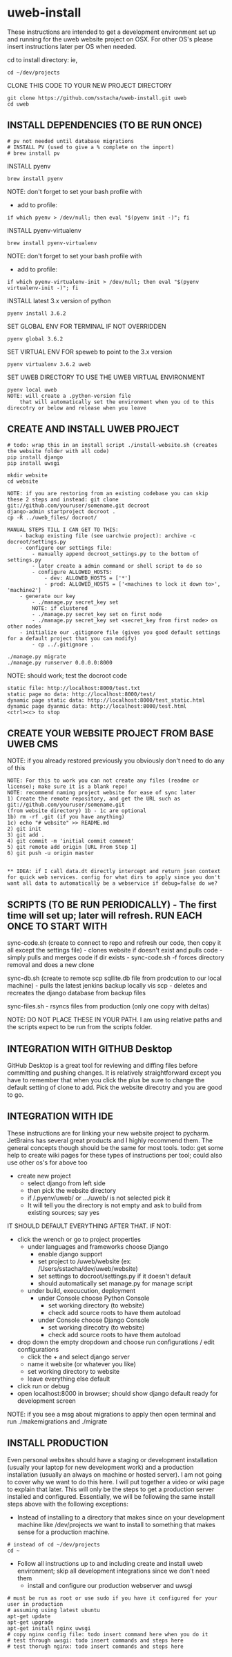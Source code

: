 # uweb-install
These instructions are intended to get a development environment set up and running for the uweb website project on OSX.  For other OS's please insert instructions later per OS when needed.

cd to install directory: ie, 
``` ShellSession
cd ~/dev/projects
```

CLONE THIS CODE TO YOUR NEW PROJECT DIRECTORY
``` ShellSession
git clone https://github.com/sstacha/uweb-install.git uweb 
cd uweb
```

INSTALL DEPENDENCIES (TO BE RUN ONCE) 
--------
``` ShellSession
# pv not needed until database migrations
# INSTALL PV (used to give a % complete on the import)
# brew install pv
```

INSTALL pyenv
``` ShellSession
brew install pyenv
```
NOTE: don't forget to set your bash profile with
- add to profile: 
``` ShellSession 
if which pyenv > /dev/null; then eval "$(pyenv init -)"; fi
```

INSTALL pyenv-virtualenv
``` ShellSession
brew install pyenv-virtualenv
```
NOTE: don't forget to set your bash profile with
- add to profile: 
``` ShellSession
if which pyenv-virtualenv-init > /dev/null; then eval "$(pyenv virtualenv-init -)"; fi
```

INSTALL latest 3.x version of python
``` ShellSession
pyenv install 3.6.2
```

SET GLOBAL ENV FOR TERMINAL IF NOT OVERRIDDEN
``` ShellSession
pyenv global 3.6.2
```

SET VIRTUAL ENV FOR speweb to point to the 3.x version
``` ShellSession
pyenv virtualenv 3.6.2 uweb
```

SET UWEB DIRECTORY TO USE THE UWEB VIRTUAL ENVIRONMENT
``` ShellSession
pyenv local uweb
NOTE: will create a .python-version file
    that will automatically set the environment when you cd to this direcotry or below and release when you leave
```

CREATE AND INSTALL UWEB PROJECT
--------
``` ShellSession
# todo: wrap this in an install script ./install-website.sh (creates the website folder with all code)
pip install django
pip install uwsgi

mkdir website
cd website

NOTE: if you are restoring from an existing codebase you can skip these 2 steps and instead: git clone git://github.com/youruser/somename.git docroot
django-admin startproject docroot .
cp -R ../uweb_files/ docroot/

MANUAL STEPS TILL I CAN GET TO THIS:
    - backup existing file (see uarchvie project): archive -c docroot/settings.py
    - configure our settings file:
        - manually append docroot_settings.py to the bottom of settings.py
        - later create a admin command or shell script to do so
        - configure ALLOWED_HOSTS:
            - dev: ALLOWED_HOSTS = ['*']
            - prod: ALLOWED_HOSTS = ['<machines to lock it down to>', 'machine2']
    - generate our key
        - ./manage.py secret_key set
        NOTE: if clustered
        - ./manage.py secret_key set on first node
        - ./manage.py secret_key set <secret_key from first node> on other nodes
    - initialize our .gitignore file (gives you good default settings for a default project that you can modify)
        - cp ../.gitignore .

./manage.py migrate
./manage.py runserver 0.0.0.0:8000

```

NOTE: should work; test the docroot code
```
static file: http://localhost:8000/test.txt
static page no data: http://localhost:8000/test/
dynamic page static data: http://localhost:8000/test_static.html
dynamic page dyanmic data: http://localhost:8000/test.html
<ctrl><c> to stop
```

CREATE YOUR WEBSITE PROJECT FROM BASE UWEB CMS
--------
NOTE: if you already restored previously you obviously don't need to do any of this
``` ShellSession
NOTE: For this to work you can not create any files (readme or license); make sure it is a blank repo!
NOTE: recommend naming project website for ease of sync later
1) Create the remote repository, and get the URL such as git://github.com/youruser/somename.git
(from website directory) 1b - 1c are optional
1b) rm -rf .git (if you have anything)
1c) echo "# website" >> README.md
2) git init
3) git add .
4) git commit -m 'initial commit comment'
5) git remote add origin [URL From Step 1]
6) git push -u origin master


** IDEA: if I call data.dt directly intercept and return json context for quick web services. config for what dirs to apply since you don't want all data to automatically be a webservice if debug=false do we?
```

SCRIPTS (TO BE RUN PERIODICALLY) - The first time will set up; later will refresh. RUN EACH ONCE TO START WITH
--------

sync-code.sh (create to connect to repo and refresh our code, then copy it all except the settings file)
    - clones website if doesn't exist and pulls code
    - simply pulls and merges code if dir exists
    - sync-code.sh -f forces directory removal and does a new clone


sync-db.sh (create to remote scp sqllite.db file from prodcution to our local machine)
    - pulls the latest jenkins backup locally vis scp
    - deletes and recreates the django database from backup files
    
sync-files.sh
    - rsyncs files from production (only one copy with deltas)
    
    
NOTE: DO NOT PLACE THESE IN YOUR PATH.  I am using relative paths and the scripts expect to be run from the scripts folder.

INTEGRATION WITH GITHUB Desktop
---------------------------------
GitHub Desktop is a great tool for reviewing and diffing files before committing and pushing changes.  It is relatively straightforward except you have to remember that when you click the plus be sure to change the default setting of clone to add.  Pick the website direcotry and you are good to go.

INTEGRATION WITH IDE
----------------------
These instructions are for linking your new website project to pycharm.  JetBrains has several great products and I highly recommend them.  The general concepts though should be the same for most tools.
todo: get some help to create wiki pages for these types of instructions per tool; could also use other os's for above too

 - create new project
    - select django from left side
    - then pick the website directory
    - if <home>/.pyenv/uweb/ or .../uweb/ is not selected pick it 
    - It will tell you the directory is not empty and ask to build from existing sources; say yes
 
 IT SHOULD DEFAULT EVERYTHING AFTER THAT.  IF NOT:
 - click the wrench or go to project properties
    - under languages and frameworks choose Django
        - enable django support
        - set project to <install dir>/uweb/website (ex: /Users/sstacha/dev/uweb/website)
        - set settings to docroot/settings.py if it doesn't default
        - should automatically set manage.py for manage script
    - under build, execucution, deployment
        - under Console choose Python Console
            - set working directory (to website)
            - check add source roots to have them autoload
        - under Console choose Django Console
            - set working direcotry (to website)
            - check add source roots to have them autoload
 - drop down the empty dropdown and choose run configurations / edit configurations
    - click the + and select django server
    - name it website (or whatever you like)
    - set working directory to website
    - leave everything else default
 - click run or debug
 - open localhost:8000 in browser; should show django default ready for development screen
 
 NOTE: if you see a msg about migrations to apply then open terminal and run ./makemigrations and ./migrate
 
INSTALL PRODUCTION 
--------
Even personal websites should have a staging or development installation (usually your laptop for new development work) and a production installation (usually an always on machine or hosted server).  I am not going to cover why we want to do this here.  I will put together a video or wiki page to explain that later.  This will only be the steps to get a production server installed and configured.  Essentially, we will be following the same install steps above with the following exceptions:

 - Instead of installing to a directory that makes since on your development machine like <home>/dev/projects we want to install to something that makes sense for a production machine.  
``` ShellSession
# instead of cd ~/dev/projects
cd ~        
```
 - Follow all instructions up to and including create and install uweb environment; skip all development integrations since we don't need them
    - install and configure our production webserver and uwsgi
``` ShellSession
# must be run as root or use sudo if you have it configured for your user in production
# assuming using latest ubuntu
apt-get update
apt-get upgrade
apt-get install nginx uwsgi
# copy nginx config file: todo insert command here when you do it
# test through uwsgi: todo insert commands and steps here
# test thorugh nginx: todo insert commands and steps here
```

    
